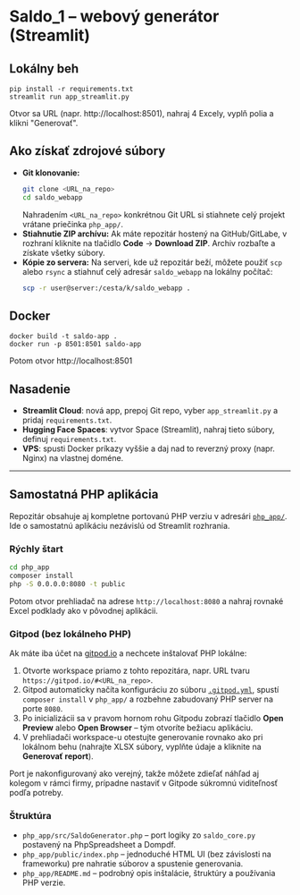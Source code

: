 
# Saldo_1 – webový generátor (Streamlit)

## Lokálny beh
```
pip install -r requirements.txt
streamlit run app_streamlit.py
```
Otvor sa URL (napr. http://localhost:8501), nahraj 4 Excely, vyplň polia a klikni "Generovať".

## Ako získať zdrojové súbory
- **Git klonovanie:**
  ```bash
  git clone <URL_na_repo>
  cd saldo_webapp
  ```
  Nahradením `<URL_na_repo>` konkrétnou Git URL si stiahnete celý projekt vrátane priečinka `php_app/`.
- **Stiahnutie ZIP archívu:**
  Ak máte repozitár hostený na GitHub/GitLabe, v rozhraní kliknite na tlačidlo **Code** → **Download ZIP**. Archiv rozbaľte a získate všetky súbory.
- **Kópie zo servera:**
  Na serveri, kde už repozitár beží, môžete použiť `scp` alebo `rsync` a stiahnuť celý adresár `saldo_webapp` na lokálny počítač:
  ```bash
  scp -r user@server:/cesta/k/saldo_webapp .
  ```

## Docker
```
docker build -t saldo-app .
docker run -p 8501:8501 saldo-app
```
Potom otvor http://localhost:8501

## Nasadenie
- **Streamlit Cloud**: nová app, prepoj Git repo, vyber `app_streamlit.py` a pridaj `requirements.txt`.
- **Hugging Face Spaces**: vytvor Space (Streamlit), nahraj tieto súbory, definuj `requirements.txt`.
- **VPS**: spusti Docker príkazy vyššie a daj nad to reverzný proxy (napr. Nginx) na vlastnej doméne.

---

## Samostatná PHP aplikácia

Repozitár obsahuje aj kompletne portovanú PHP verziu v adresári [`php_app/`](php_app/). Ide o samostatnú aplikáciu nezávislú od
Streamlit rozhrania.

### Rýchly štart

```bash
cd php_app
composer install
php -S 0.0.0.0:8080 -t public
```

Potom otvor prehliadač na adrese `http://localhost:8080` a nahraj rovnaké Excel podklady ako v pôvodnej aplikácii.

### Gitpod (bez lokálneho PHP)

Ak máte iba účet na [gitpod.io](https://gitpod.io) a nechcete inštalovať PHP lokálne:

1. Otvorte workspace priamo z tohto repozitára, napr. URL tvaru `https://gitpod.io/#<URL_na_repo>`.
2. Gitpod automaticky načíta konfiguráciu zo súboru [`.gitpod.yml`](.gitpod.yml), spustí `composer install` v `php_app/` a rozbehne zabudovaný PHP server na porte `8080`.
3. Po inicializácii sa v pravom hornom rohu Gitpodu zobrazí tlačidlo **Open Preview** alebo **Open Browser** – tým otvoríte bežiacu aplikáciu.
4. V prehliadači workspace-u otestujte generovanie rovnako ako pri lokálnom behu (nahrajte XLSX súbory, vyplňte údaje a kliknite na **Generovať report**).

Port je nakonfigurovaný ako verejný, takže môžete zdieľať náhľad aj kolegom v rámci firmy, prípadne nastaviť v Gitpode súkromnú viditeľnosť podľa potreby.

### Štruktúra

- `php_app/src/SaldoGenerator.php` – port logiky zo `saldo_core.py` postavený na PhpSpreadsheet a Dompdf.
- `php_app/public/index.php` – jednoduché HTML UI (bez závislosti na frameworku) pre nahratie súborov a spustenie generovania.
- `php_app/README.md` – podrobný opis inštalácie, štruktúry a používania PHP verzie.
